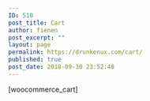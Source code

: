 ```yaml
---
ID: 510
post_title: Cart
author: fienen
post_excerpt: ""
layout: page
permalink: https://drunkenux.com/cart/
published: true
post_date: 2018-09-30 23:52:48
---
```

[woocommerce_cart]